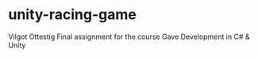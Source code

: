 # unity-racing-game
Vilgot Ottestig
Final assignment for the course Gave Development in C# &amp; Unity
